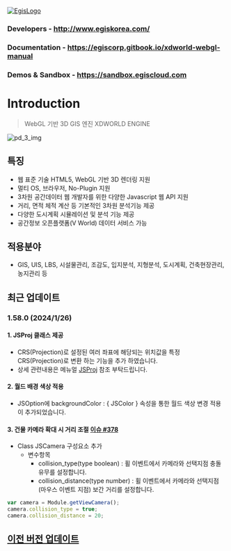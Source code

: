 [![EgisLogo](https://user-images.githubusercontent.com/82925313/160987075-ce7eada9-91ca-4b72-beb6-396e142f90a2.png)](http://www.egiskorea.com/)

### Developers - http://www.egiskorea.com/

### Documentation - https://egiscorp.gitbook.io/xdworld-webgl-manual

### Demos & Sandbox - https://sandbox.egiscloud.com
# Introduction

> WebGL 기반 3D GIS 엔진 XDWORLD ENGINE

![pd_3_img](https://user-images.githubusercontent.com/82925313/160986727-f473c308-7881-4342-8c08-e31566d93a3b.png)

## 특징

-   웹 표준 기술 HTML5, WebGL 기반 3D 렌더링 지원
-   멀티 OS, 브라우저, No-Plugin 지원
-   3차원 공간데이터 웹 개발자를 위한 다양한 Javascript 웹 API 지원
-   거리, 면적 체적 계산 등 기본적인 3차원 분석기능 제공
-   다양한 도시계획 시뮬레이션 및 분석 기능 제공
-   공간정보 오픈플랫폼(V World) 데이터 서비스 가능

## 적용분야

-   GIS, UIS, LBS, 시설물관리, 조감도, 입지분석, 지형분석, 도시계획, 건축현장관리, 농지관리 등

## 최근 업데이트

### 1.58.0 (2024/1/26)

#### 1.  JSProj 클래스 제공
  * CRS(Projection)로 설정된 여러 좌표에 해당되는 위치값을 특정 CRS(Projection)로 변환 하는 기능을 추가 하였습니다.
  * 상세 관련내용은 메뉴얼 [JSProj](https://egiscorp.gitbook.io/xdworld-webgl-manual/introduce-1/etc/jsproj) 참조 부탁드립니다.

#### 2. 월드 배경 색상 적용
  * JSOption에 backgroundColor : { JSColor } 속성을 통한 월드 색상 변경 적용이 추가되었습니다.

#### 3. 건물 카메라 확대 시 거리 조절 [이슈 #378](https://github.com/EgisCorp/XDWorld/issues/378)
  * Class JSCamera 구성요소 추가
    * 변수항목
      * collision_type(type boolean) : 휠 이벤트에서 카메라와 선택지점 충돌 유무를 설정합니다.
      * collision_distance(type number) : 휠 이벤트에서 카메라와 선택지점(마우스 이벤트 지점) 보간 거리를 설정합니다.

 ``` javascript
var camera = Module.getViewCamera();
camera.collision_type = true;
camera.collision_distance = 20;
```

## [이전 버전 업데이트](https://egiscorp.gitbook.io/xdworld-webgl-manual/release)
